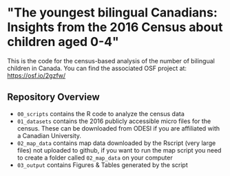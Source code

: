 # "The youngest bilingual Canadians: Insights from the 2016 Census about children aged 0-4"


This is the code for the census-based analysis of the number of bilingual children in Canada. You can find the associated OSF project at: https://osf.io/2gzfw/

## Repository Overview


  - `00_scripts` contains the R code to analyze the census data
  - `01_datasets` contains the 2016 publicly accessible micro files for the census. These can be downloaded from ODESI if you are affiliated with a Canadian University.
  - `02_map_data` contains map data downloaded by the Rscript (very large files) not uploaded to github, if you want to run the map script you need to create a folder called `02_map_data` on your computer
  - `03_output` contains Figures & Tables generated by the script



